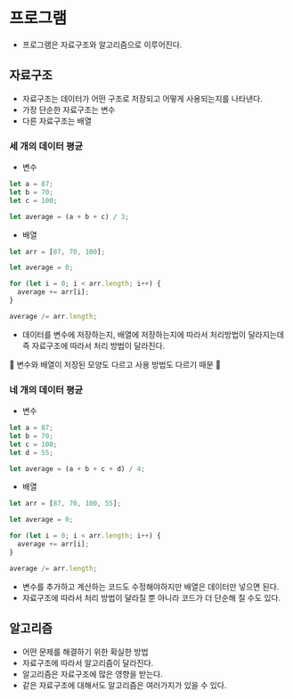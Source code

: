 # 프로그램

- 프로그램은 자료구조와 알고리즘으로 이루어진다.

## 자료구조

- 자료구조는 데이터가 어떤 구조로 저장되고 어떻게 사용되는지를 나타낸다.
- 가장 단순한 자료구조는 변수
- 다른 자료구조는 배열

### 세 개의 데이터 평균

- 변수

```javascript
let a = 87;
let b = 70;
let c = 100;

let average = (a + b + c) / 3;
```

- 배열

```javascript
let arr = [87, 70, 100];

let average = 0;

for (let i = 0; i < arr.length; i++) {
  average += arr[i];
}

average /= arr.length;
```

- 데이터를 변수에 저장하는지, 배열에 저장하는지에 따라서 처리방법이 달라지는데 즉 자료구조에 따라서 처리 방법이 달라진다.

🔎 변수와 배열이 저장된 모양도 다르고 사용 방법도 다르기 때문 🔎

### 네 개의 데이터 평균

- 변수

```javascript
let a = 87;
let b = 70;
let c = 100;
let d = 55;

let average = (a + b + c + d) / 4;
```

- 배열

```javascript
let arr = [87, 70, 100, 55];

let average = 0;

for (let i = 0; i < arr.length; i++) {
  average += arr[i];
}

average /= arr.length;
```

- 변수를 추가하고 계산하는 코드도 수정해야하지만 배열은 데이터만 넣으면 된다.
- 자료구조에 따라서 처리 방법이 달라질 뿐 아니라 코드가 더 단순해 질 수도 있다.

## 알고리즘

- 어떤 문제를 해결하기 위한 확실한 방법
- 자료구조에 따라서 알고리즘이 달라진다.
- 알고리즘은 자료구조에 많은 영향을 받는다.
- 같은 자료구조에 대해서도 알고리즘은 여러가지가 있을 수 있다.
